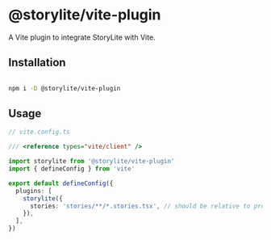 # @storylite/vite-plugin

A Vite plugin to integrate StoryLite with Vite.

## Installation

```bash

npm i -D @storylite/vite-plugin

```

## Usage

```ts
// vite.config.ts

/// <reference types="vite/client" />

import storylite from '@storylite/vite-plugin'
import { defineConfig } from 'vite'

export default defineConfig({
  plugins: [
    storylite({
      stories: 'stories/**/*.stories.tsx', // should be relative to process.cwd()
    }),
  ],
})
```
